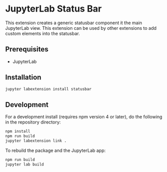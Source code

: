 # JupyterLab Status Bar

This extension creates a generic statusbar component it the main JupyterLab view. This extension can be used by other
extensions to add custom elements into the statusbar.

## Prerequisites

* JupyterLab

## Installation

```bash
jupyter labextension install statusbar
```

## Development

For a development install (requires npm version 4 or later), do the following in the repository directory:

```bash
npm install
npm run build
jupyter labextension link .
```

To rebuild the package and the JupyterLab app:

```bash
npm run build
jupyter lab build
```
